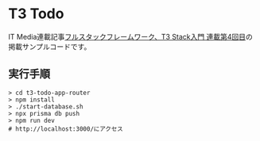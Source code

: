 # T3 Todo

IT Media連載記事[フルスタックフレームワーク、T3 Stack入門 連載第4回目](https://atmarkit.itmedia.co.jp/ait/articles/2304/28/news207.html)の掲載サンプルコードです。

## 実行手順

```
> cd t3-todo-app-router
> npm install
> ./start-database.sh
> npx prisma db push
> npm run dev
# http://localhost:3000/にアクセス
```

